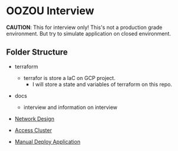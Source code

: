 # OOZOU Interview

**CAUTION**: This for interview only! This's not a production grade
environment. But try to simulate application on closed environment.

## Folder Structure

- terraform
  - terrafor is store a IaC on GCP project.
    - I will store a state and variables of terraform on this repo.
- docs
  - interview and information on interview

- [Network Design](docs/network.md)
- [Access Cluster](docs/gke.md)
- [Manual Deploy Application](docs/app.md)
